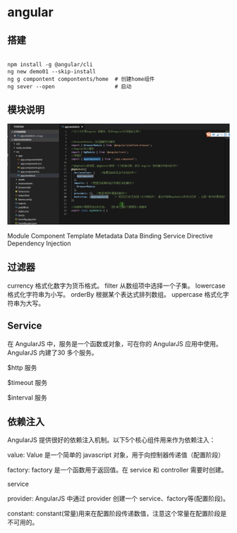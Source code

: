 # angular

## 搭建
```

npm install -g @angular/cli
ng new demo01 --skip-install
ng g compontent compontents/home  # 创建home组件
ng sever --open                   # 启动
```


## 模块说明

![](../static/image/WX20210129-001519@2x.png)

Module
Component
Template
Metadata
Data Binding
Service
Directive
Dependency Injection


## 过滤器

currency	格式化数字为货币格式。
filter	从数组项中选择一个子集。
lowercase	格式化字符串为小写。
orderBy	根据某个表达式排列数组。
uppercase	格式化字符串为大写。


## Service

在 AngularJS 中，服务是一个函数或对象，可在你的 AngularJS 应用中使用。AngularJS 内建了30 多个服务。

$http 服务

$timeout 服务


$interval 服务


## 依赖注入

AngularJS 提供很好的依赖注入机制。以下5个核心组件用来作为依赖注入：

value: Value 是一个简单的 javascript 对象，用于向控制器传递值（配置阶段）

factory: factory 是一个函数用于返回值。在 service 和 controller 需要时创建。

service

provider: AngularJS 中通过 provider 创建一个 service、factory等(配置阶段)。

constant: constant(常量)用来在配置阶段传递数值，注意这个常量在配置阶段是不可用的。

